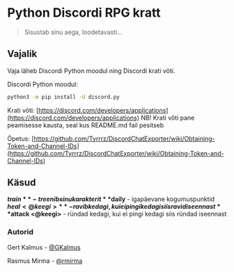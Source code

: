 # Python Discordi RPG kratt 
> Sisustab sinu aega, loodetavasti...

## Vajalik
Vaja läheb Discordi Python moodul ning Discordi krati võti.

Discordi Python moodul:
```sh
python3 -m pip install -U discord.py
```

Krati võti: [https://discord.com/developers/applications](https://discord.com/developers/applications)
NB! Krati võti pane peamisesse kausta, seal kus README.md fail pesitseb

Õpetus: [https://github.com/Tyrrrz/DiscordChatExporter/wiki/Obtaining-Token-and-Channel-IDs](https://github.com/Tyrrrz/DiscordChatExporter/wiki/Obtaining-Token-and-Channel-IDs)

## Käsud
**$train** - treenib sinu karakterit
**$daily** - igapäevane kogumuspunktid
**$heal <@keegi>** - ravib kedagi, kui ei pingi kedagi siis ravid iseennast
**$attack <@keegi>** - ründad kedagi, kui ei pingi kedagi siis ründad iseennast

### Autorid
Gert Kalmus - [@GKalmus](https://github.com/GKalmus)

Rasmus Mirma - [@rmirma](https://github.com/rmirma)
